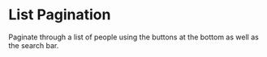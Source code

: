 # List Pagination
Paginate through a list of people using the buttons at the bottom as well as the search bar.
